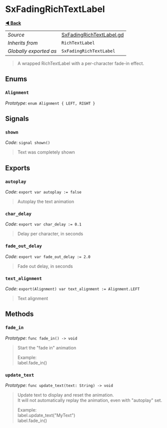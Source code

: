 # SxFadingRichTextLabel

**[◀️ Back](../readme.md)**

|    |     |
|----|-----|
|*Source*|[SxFadingRichTextLabel.gd](../../../../nodes/ui/SxFadingRichTextLabel/SxFadingRichTextLabel.gd)|
|*Inherits from*|`RichTextLabel`|
|*Globally exported as*|`SxFadingRichTextLabel`|

> A wrapped RichTextLabel with a per-character fade-in effect.  
## Enums

### `Alignment`

*Prototype*: `enum Alignment { LEFT, RIGHT }`

## Signals

### `shown`

*Code*: `signal shown()`

> Text was completely shown  
## Exports

### `autoplay`

*Code*: `export var autoplay := false`

> Autoplay the text animation  
### `char_delay`

*Code*: `export var char_delay := 0.1`

> Delay per character, in seconds  
### `fade_out_delay`

*Code*: `export var fade_out_delay := 2.0`

> Fade out delay, in seconds  
### `text_alignment`

*Code*: `export(Alignment) var text_alignment := Alignment.LEFT`

> Text alignment  
## Methods

### `fade_in`

*Prototype*: `func fade_in() -> void`

> Start the "fade in" animation  
>   
> Example:  
>   label.fade_in()  
### `update_text`

*Prototype*: `func update_text(text: String) -> void`

> Update text to display and reset the animation.  
> It will not automatically replay the animation, even with "autoplay" set.  
>   
> Example:  
>   label.update_text("MyText")  
>   label.fade_in()  
